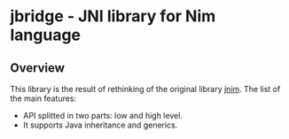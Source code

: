 jbridge - JNI library for Nim language
======================================

Overview
--------

This library is the result of rethinking of the original library [jnim](https://github.com/yglukhov/jnim).
The list of the main features:

* API splitted in two parts: low and high level.
* It supports Java inheritance and generics.

